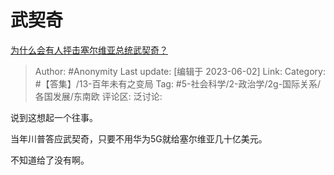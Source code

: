 # 武契奇
[为什么会有人抨击塞尔维亚总统武契奇？](https://www.zhihu.com/question/387658529/answer/3055236934)

> Author: #Anonymity
> Last update: [编辑于 2023-06-02]
> Link:
> Category: #【答集】/13-百年未有之变局
> Tag: #5-社会科学/2-政治学/2g-国际关系/各国发展/东南欧
> 评论区:
> 泛讨论:

说到这想起一个往事。

当年川普答应武契奇，只要不用华为5G就给塞尔维亚几十亿美元。

不知道给了没有啊。
